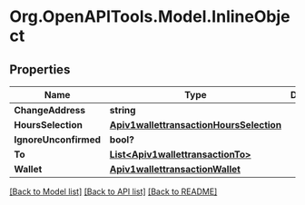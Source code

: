 # Org.OpenAPITools.Model.InlineObject
## Properties

Name | Type | Description | Notes
------------ | ------------- | ------------- | -------------
**ChangeAddress** | **string** |  | [optional] 
**HoursSelection** | [**Apiv1wallettransactionHoursSelection**](Apiv1wallettransactionHoursSelection.md) |  | [optional] 
**IgnoreUnconfirmed** | **bool?** |  | [optional] 
**To** | [**List&lt;Apiv1wallettransactionTo&gt;**](Apiv1wallettransactionTo.md) |  | [optional] 
**Wallet** | [**Apiv1wallettransactionWallet**](Apiv1wallettransactionWallet.md) |  | [optional] 

[[Back to Model list]](../README.md#documentation-for-models) [[Back to API list]](../README.md#documentation-for-api-endpoints) [[Back to README]](../README.md)

